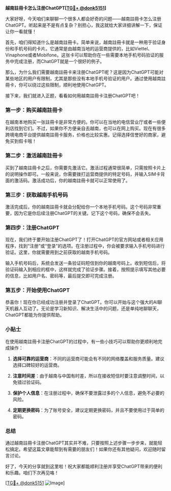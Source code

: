 **越南註冊卡怎么注册ChatGPT[[TG💪+ @donk5151](https://t.me/s/donk5151)]**

大家好呀，今天咱们来聊聊一个很多人都会好奇的问题——越南註冊卡怎么注册ChatGPT。听起来是不是有点复杂？别担心，我这就给大家详细讲解一下，保证让你一看就懂！

首先，咱们得知道什么是越南註冊卡。简单来说，越南註冊卡就是一种用于验证身份和手机号码的卡片。它通常是由越南当地的运营商提供的，比如Viettel、Vinaphone或者Mobifone。这张卡可以帮助你在一些需要本地手机号码验证的服务中完成注册，而ChatGPT就是一个很好的例子。

那么，为什么我们需要越南註冊卡来注册ChatGPT呢？这是因为ChatGPT可能对某些地区的用户有限制，尤其是那些没有本地手机号验证的用户。通过使用越南註冊卡，你可以绕过这些限制，顺利地使用ChatGPT。

接下来，我们就进入正题，看看如何用越南註冊卡注册ChatGPT吧！

### 第一步：购买越南註冊卡

在越南本地购买一张註冊卡是非常方便的。你可以在当地的电信营业厅或者一些便利店找到它们。不过，如果你不方便亲自去越南，也可以在网上购买。现在有很多跨境电商平台提供越南註冊卡服务，价格也比较实惠。记得选择信誉好的商家，避免买到假卡哦！

### 第二步：激活越南註冊卡

买到了越南註冊卡之后，你需要先激活它。激活过程通常很简单，只需按照卡片上的说明操作即可。一般来说，你需要拨打运营商提供的特定号码，并输入SIM卡背面的激活码。激活成功后，你的越南註冊卡就可以正常使用了。

### 第三步：获取越南手机号码

激活完成后，你的越南註冊卡就会分配给你一个本地手机号码。这个号码非常重要，因为它是你后续注册ChatGPT的关键。记下这个号码，确保不会丢失。

### 第四步：注册ChatGPT

现在，我们终于要开始注册ChatGPT了！打开ChatGPT的官方网站或者相关应用程序，找到“注册”或“登录”的选项。在注册过程中，你会被要求输入手机号码进行验证。这里，你就需要用到之前获取的越南手机号码。

输入手机号码后，系统会发送一条验证码短信到你的越南号码上。收到短信后，将验证码输入到相应的框中，这样就完成了验证步骤。接着，按照提示填写其他必要的信息，比如用户名、密码等，最后提交即可完成注册。

### 第五步：开始使用ChatGPT

恭喜你！现在你已经成功注册并登录了ChatGPT。你可以开始与这个强大的AI聊天机器人互动了。无论是学习新知识、解决生活中的问题，还是单纯地聊聊天，ChatGPT都能为你提供帮助。

### 小贴士

在使用越南註冊卡注册ChatGPT的过程中，有一些小技巧可以帮助你更顺利地完成操作：

1. **选择可靠的运营商**：不同的运营商可能会有不同的网络覆盖和服务质量。建议选择口碑较好的运营商。
   
2. **注意时间差**：由于越南与中国有时差，所以在接收短信时要注意调整时间，以免错过验证码。

3. **保护个人信息**：在注册过程中，确保不要泄露过多的个人信息，避免不必要的风险。

4. **定期更换密码**：为了账号安全，建议定期更换密码，并且不要使用过于简单的密码。

### 总结

通过越南註冊卡注册ChatGPT其实并不难，只要按照上述步骤一步步来，就能轻松搞定。希望这篇文章能帮到有需要的朋友们！如果你还有其他疑问，欢迎随时留言讨论。

好了，今天的分享就到这里啦！祝大家都能顺利注册并享受ChatGPT带来的便利和乐趣。咱们下次再见咯！

[[TG💪+ @donk5151](https://t.me/s/donk5151) ![Image](https://i.postimg.cc/rwNCRYN7/Snipaste-2025-04-30-17-27-05.png)]